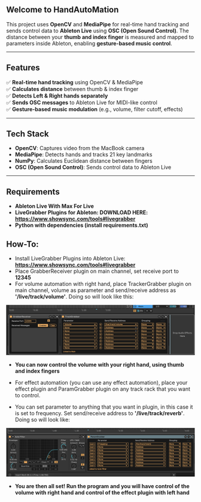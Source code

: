 ## Welcome to HandAutoMation

This project uses **OpenCV** and **MediaPipe** for real-time hand tracking and sends control data to **Ableton Live** using **OSC (Open Sound Control)**. The distance between your **thumb and index finger** is measured and mapped to parameters inside Ableton, enabling **gesture-based music control**.

---

## Features
✅ **Real-time hand tracking** using OpenCV & MediaPipe  
✅ **Calculates distance** between thumb & index finger  
✅ **Detects Left & Right hands separately**  
✅ **Sends OSC messages** to Ableton Live for MIDI-like control  
✅ **Gesture-based music modulation** (e.g., volume, filter cutoff, effects)

---

## Tech Stack
- **OpenCV**: Captures video from the MacBook camera
- **MediaPipe**: Detects hands and tracks 21 key landmarks
- **NumPy**: Calculates Euclidean distance between fingers
- **OSC (Open Sound Control)**: Sends control data to Ableton Live

---


## Requirements
- **Ableton Live With Max For Live**
- **LiveGrabber Plugins for Ableton: DOWNLOAD HERE: https://www.showsync.com/tools#livegrabber**
- **Python with dependencies (install requirements.txt)**

## How-To:
- Install LiveGrabber Plugins into Ableton Live: **https://www.showsync.com/tools#livegrabber**
- Place GrabberReceiver plugin on main channel, set receive port to **12345**
- For volume automation with right hand, place TrackerGrabber plugin on main channel, volume as parameter and send/receive address as **'/live/track/volume'**. Doing so will look like this:

![Example](public/mainchannelrackHandAutoMation.png)

- **You can now control the volume with your right hand, using thumb and index fingers**

- For effect automation (you can use any effect automation), place your effect plugin and ParamGrabber plugin on any track rack that you want to control.
- You can set parameter to anything that you want in plugin, in this case it is set to frequency. Set send/receive address to **'/live/track/reverb'**. Doing so will look like:

![Example 2](public/track1rackHandAutoMation.png)

- **You are then all set! Run the program and you will have control of the volume with right hand and control of the effect plugin with left hand**






